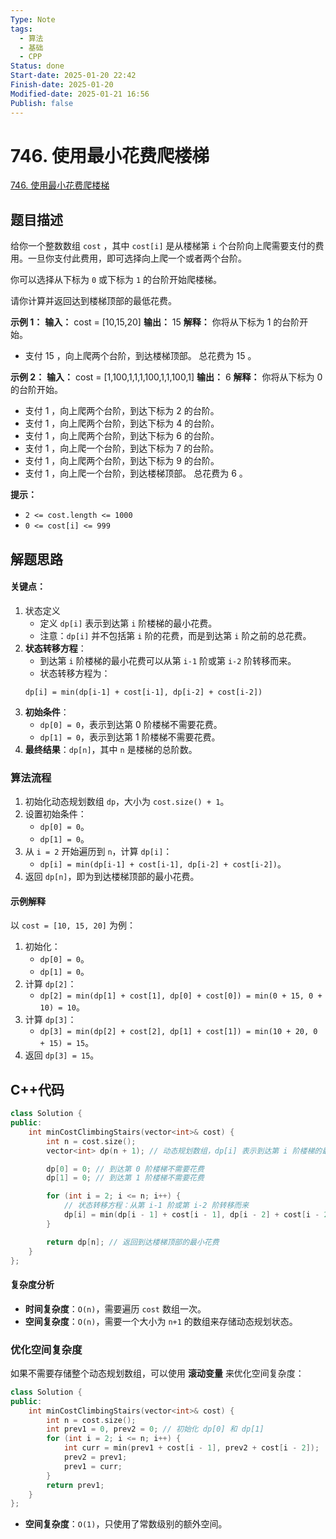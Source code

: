 ```yaml
---
Type: Note
tags:
  - 算法
  - 基础
  - CPP
Status: done
Start-date: 2025-01-20 22:42
Finish-date: 2025-01-20
Modified-date: 2025-01-21 16:56
Publish: false
---
```



# 746. 使用最小花费爬楼梯
[746. 使用最小花费爬楼梯](https://leetcode.cn/problems/min-cost-climbing-stairs/)

## 题目描述
给你一个整数数组 `cost` ，其中 `cost[i]` 是从楼梯第 `i` 个台阶向上爬需要支付的费用。一旦你支付此费用，即可选择向上爬一个或者两个台阶。

你可以选择从下标为 `0` 或下标为 `1` 的台阶开始爬楼梯。

请你计算并返回达到楼梯顶部的最低花费。

**示例 1：**
**输入：** cost = [10,15,20]
**输出：** 15
**解释：** 你将从下标为 1 的台阶开始。
- 支付 15 ，向上爬两个台阶，到达楼梯顶部。
总花费为 15 。

**示例 2：**
**输入：** cost = [1,100,1,1,1,100,1,1,100,1]
**输出：** 6
**解释：** 你将从下标为 0 的台阶开始。
- 支付 1 ，向上爬两个台阶，到达下标为 2 的台阶。
- 支付 1 ，向上爬两个台阶，到达下标为 4 的台阶。
- 支付 1 ，向上爬两个台阶，到达下标为 6 的台阶。
- 支付 1 ，向上爬一个台阶，到达下标为 7 的台阶。
- 支付 1 ，向上爬两个台阶，到达下标为 9 的台阶。
- 支付 1 ，向上爬一个台阶，到达楼梯顶部。
总花费为 6 。

**提示：**
- `2 <= cost.length <= 1000`
- `0 <= cost[i] <= 999`

## 解题思路
#### 关键点：
1. 状态定义
	- 定义 `dp[i]` 表示到达第 `i` 阶楼梯的最小花费。
	- 注意：`dp[i]` 并不包括第 `i` 阶的花费，而是到达第 `i` 阶之前的总花费。
2. **状态转移方程**：
	- 到达第 `i` 阶楼梯的最小花费可以从第 `i-1` 阶或第 `i-2` 阶转移而来。
	- 状态转移方程为：
     ```
     dp[i] = min(dp[i-1] + cost[i-1], dp[i-2] + cost[i-2])
     ```
3. **初始条件**：
	- `dp[0] = 0`，表示到达第 0 阶楼梯不需要花费。
	- `dp[1] = 0`，表示到达第 1 阶楼梯不需要花费。
1. **最终结果**：`dp[n]`，其中 `n` 是楼梯的总阶数。



### 算法流程
1. 初始化动态规划数组 `dp`，大小为 `cost.size() + 1`。
2. 设置初始条件：
   - `dp[0] = 0`。
   - `dp[1] = 0`。
3. 从 `i = 2` 开始遍历到 `n`，计算 `dp[i]`：
   - `dp[i] = min(dp[i-1] + cost[i-1], dp[i-2] + cost[i-2])`。
4. 返回 `dp[n]`，即为到达楼梯顶部的最小花费。


#### 示例解释
以 `cost = [10, 15, 20]` 为例：
1. 初始化：
   - `dp[0] = 0`。
   - `dp[1] = 0`。
2. 计算 `dp[2]`：
   - `dp[2] = min(dp[1] + cost[1], dp[0] + cost[0]) = min(0 + 15, 0 + 10) = 10`。
3. 计算 `dp[3]`：
   - `dp[3] = min(dp[2] + cost[2], dp[1] + cost[1]) = min(10 + 20, 0 + 15) = 15`。
4. 返回 `dp[3] = 15`。

## C++代码
```cpp
class Solution {
public:
    int minCostClimbingStairs(vector<int>& cost) {
        int n = cost.size();
        vector<int> dp(n + 1); // 动态规划数组，dp[i] 表示到达第 i 阶楼梯的最小花费

        dp[0] = 0; // 到达第 0 阶楼梯不需要花费
        dp[1] = 0; // 到达第 1 阶楼梯不需要花费

        for (int i = 2; i <= n; i++) {
            // 状态转移方程：从第 i-1 阶或第 i-2 阶转移而来
            dp[i] = min(dp[i - 1] + cost[i - 1], dp[i - 2] + cost[i - 2]);
        }

        return dp[n]; // 返回到达楼梯顶部的最小花费
    }
};
```

#### 复杂度分析
- **时间复杂度**：`O(n)`，需要遍历 `cost` 数组一次。
- **空间复杂度**：`O(n)`，需要一个大小为 `n+1` 的数组来存储动态规划状态。


### 优化空间复杂度
如果不需要存储整个动态规划数组，可以使用 **滚动变量** 来优化空间复杂度：
```cpp
class Solution {
public:
    int minCostClimbingStairs(vector<int>& cost) {
        int n = cost.size();
        int prev1 = 0, prev2 = 0; // 初始化 dp[0] 和 dp[1]
        for (int i = 2; i <= n; i++) {
            int curr = min(prev1 + cost[i - 1], prev2 + cost[i - 2]);
            prev2 = prev1;
            prev1 = curr;
        }
        return prev1;
    }
};
```
- **空间复杂度**：`O(1)`，只使用了常数级别的额外空间。


